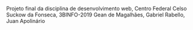 Projeto final da disciplina de desenvolvimento web, Centro Federal Celso Suckow da Fonseca, 3BINFO-2019
Gean de Magalhães, Gabriel Rabello, Juan Apolinário
